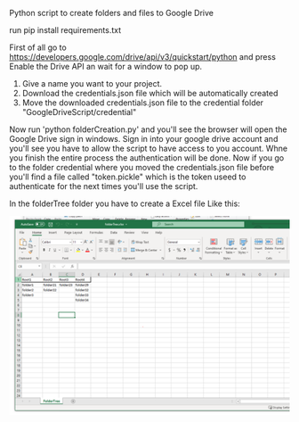 Python script to create folders and files to Google Drive

run pip install requirements.txt

First of all go to https://developers.google.com/drive/api/v3/quickstart/python and press Enable the Drive API an wait for a window to pop up.

1) Give a name you want to your project. 
2) Download the credentials.json file which will be automatically created
3) Move the downloaded credentials.json file to the credential folder "GoogleDriveScript/credential"

Now run 'python folderCreation.py' and you'll see the browser will open the Google Drive sign in windows.
Sign in into your google drive account and you'll see you have to allow the script to have access to you account.
Whne you finish the entire process the authentication will be done. 
Now if you go to the folder credential where you moved the credentials.json file before you'll find a file called "token.pickle" which is the token useed to authenticate for the next times you'll use the script.

In the folderTree folder you have to create a Excel file Like this:

![Screenshot](screenshot.png)
